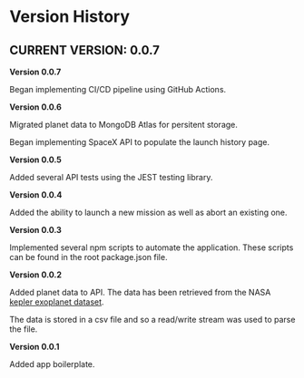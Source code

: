 # Version History

## CURRENT VERSION: 0.0.7

**Version 0.0.7**

Began implementing CI/CD pipeline using GitHub Actions.

**Version 0.0.6**

Migrated planet data to MongoDB Atlas for persitent storage.

Began implementing SpaceX API to populate the launch history page.

**Version 0.0.5**

Added several API tests using the JEST testing library.

**Version 0.0.4**

Added the ability to launch a new mission as well as abort an existing one.

**Version 0.0.3**

Implemented several npm scripts to automate the application. These scripts can
be found in the root package.json file.

**Version 0.0.2**

Added planet data to API. The data has been retrieved from the NASA
[kepler exoplanet dataset](https://exoplanetarchive.ipac.caltech.edu/docs/data.html).

The data is stored in a csv file and so a read/write stream was used to parse
the file.

**Version 0.0.1**

Added app boilerplate.
